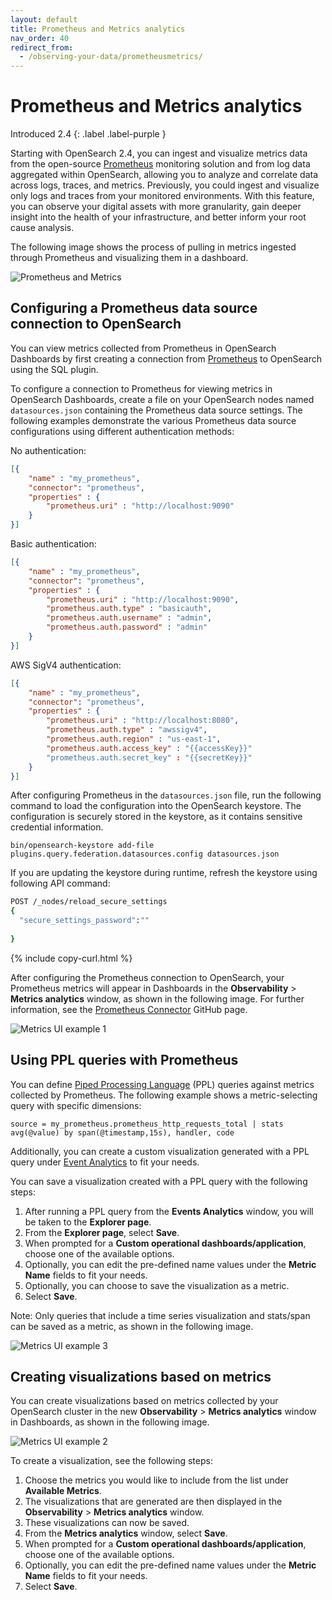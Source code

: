 ```yaml
---
layout: default
title: Prometheus and Metrics analytics
nav_order: 40
redirect_from:
  - /observing-your-data/prometheusmetrics/
---
```


# Prometheus and Metrics analytics
Introduced 2.4
{: .label .label-purple }

Starting with OpenSearch 2.4, you can ingest and visualize metrics data from the open-source [Prometheus](https://prometheus.io/) monitoring solution and from log data aggregated within OpenSearch, allowing you to analyze and correlate data across logs, traces, and metrics. Previously, you could ingest and visualize only logs and traces from your monitored environments. With this feature, you can observe your digital assets with more granularity, gain deeper insight into the health of your infrastructure, and better inform your root cause analysis.

The following image shows the process of pulling in metrics ingested through Prometheus and visualizing them in a dashboard.

![Prometheus and Metrics]({{site.url}}{{site.baseurl}}/images/metrics/metricsgif.gif)

## Configuring a Prometheus data source connection to OpenSearch

You can view metrics collected from Prometheus in OpenSearch Dashboards by first creating a connection from [Prometheus](https://prometheus.io/) to OpenSearch using the SQL plugin. 

To configure a connection to Prometheus for viewing metrics in OpenSearch Dashboards, create a file on your OpenSearch nodes named `datasources.json` containing the Prometheus data source settings. The following examples demonstrate the various Prometheus data source configurations using different authentication methods:

No authentication:

```json
[{
    "name" : "my_prometheus",
    "connector": "prometheus",
    "properties" : {
        "prometheus.uri" : "http://localhost:9090"
    }
}]
```

Basic authentication:

```json
[{
    "name" : "my_prometheus",
    "connector": "prometheus",
    "properties" : {
        "prometheus.uri" : "http://localhost:9090",
        "prometheus.auth.type" : "basicauth",
        "prometheus.auth.username" : "admin",
        "prometheus.auth.password" : "admin"
    }
}]
```

AWS SigV4 authentication:

```json
[{
    "name" : "my_prometheus",
    "connector": "prometheus",
    "properties" : {
        "prometheus.uri" : "http://localhost:8080",
        "prometheus.auth.type" : "awssigv4",
        "prometheus.auth.region" : "us-east-1",
        "prometheus.auth.access_key" : "{{accessKey}}"
        "prometheus.auth.secret_key" : "{{secretKey}}"
    }
}]
```

After configuring Prometheus in the `datasources.json` file, run the following command to load the configuration into the OpenSearch keystore. The configuration is securely stored in the keystore, as it contains sensitive credential information.

```
bin/opensearch-keystore add-file plugins.query.federation.datasources.config datasources.json
```

If you are updating the keystore during runtime, refresh the keystore using following API command:

```bash
POST /_nodes/reload_secure_settings
{
  "secure_settings_password":""
  
}
```
{% include copy-curl.html %}

After configuring the Prometheus connection to OpenSearch, your Prometheus metrics will appear in Dashboards in the **Observability** > **Metrics analytics** window, as shown in the following image. For further information, see the [Prometheus Connector](https://github.com/opensearch-project/sql/blob/main/docs/user/ppl/admin/prometheus_connector.rst) GitHub page.

![Metrics UI example 1]({{site.url}}{{site.baseurl}}/images/metrics/metrics1.png)

## Using PPL queries with Prometheus

You can define [Piped Processing Language]({{site.url}}{{site.baseurl}}/search-plugins/sql/ppl/index) (PPL) queries against metrics collected by Prometheus. The following example shows a metric-selecting query with specific dimensions:

```
source = my_prometheus.prometheus_http_requests_total | stats avg(@value) by span(@timestamp,15s), handler, code
```

Additionally, you can create a custom visualization generated with a PPL query under [Event Analytics]({{site.url}}{{site.baseurl}}/observing-your-data/event-analytics/) to fit your needs.

You can save a visualization created with a PPL query with the following steps:

1. After running a PPL query from the **Events Analytics** window, you will be taken to the **Explorer page**.
1. From the **Explorer page**, select **Save**.
1. When prompted for a **Custom operational dashboards/application**, choose one of the available options.
1. Optionally, you can edit the pre-defined name values under the **Metric Name** fields to fit your needs.
1. Optionally, you can choose to save the visualization as a metric.
1. Select **Save**.

Note: Only queries that include a time series visualization and stats/span can be saved as a metric, as shown in the following image.

![Metrics UI example 3]({{site.url}}{{site.baseurl}}/images/metrics/metrics3.png)

## Creating visualizations based on metrics

You can create visualizations based on metrics collected by your OpenSearch cluster in the new **Observability** > **Metrics analytics** window in Dashboards, as shown in the following image.

![Metrics UI example 2]({{site.url}}{{site.baseurl}}/images/metrics/metrics2.png)

To create a visualization, see the following steps: 

1. Choose the metrics you would like to include from the list under **Available Metrics**.
1. The visualizations that are generated are then displayed in the **Observability** > **Metrics analytics** window.
1. These visualizations can now be saved.
1. From the **Metrics analytics** window, select **Save**.
1. When prompted for a **Custom operational dashboards/application**, choose one of the available options.
1. Optionally, you can edit the pre-defined name values under the **Metric Name** fields to fit your needs.
1. Select **Save**.
